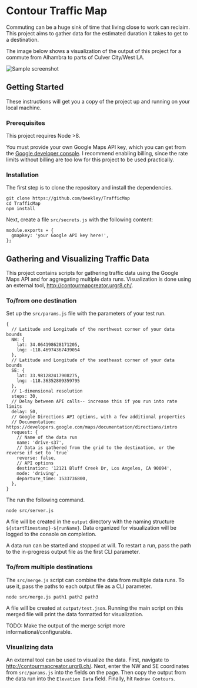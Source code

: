 # Contour Traffic Map

Commuting can be a huge sink of time that living close to work can reclaim. This project aims to gather data for the estimated duration it takes to get to a destination.

The image below shows a visualization of the output of this project for a commute from Alhambra to parts of Culver City/West LA.

![Sample screenshot](https://i.imgur.com/gwId8R2.jpg)

## Getting Started

These instructions will get you a copy of the project up and running on your local machine.

### Prerequisites

This project requires Node >8.

You must provide your own Google Maps API key, which you can get from the [Google developer console](https://console.developers.google.com/google/maps-apis/overview). I recommend enabling billing, since the rate limits without billing are too low for this project to be used practically.

### Installation

The first step is to clone the repository and install the dependencies.

```
git clone https://github.com/beekley/TrafficMap
cd TrafficMap
npm install
```

Next, create a file `src/secrets.js` with the following content:

```
module.exports = {
  gmapkey: 'your Google API key here!',
};
```

## Gathering and Visualizing Traffic Data

This project contains scripts for gathering traffic data using the Google Maps API and for aggregating multiple data runs. Visualization is done using an external tool, http://contourmapcreator.urgr8.ch/.

### To/from one destination

Set up the `src/params.js` file with the parameters of your test run.

```
{
  // Latitude and Longitude of the northwest corner of your data bounds
  NW: {
    lat: 34.064198628171205,
    lng: -118.46974367439054
  },
  // Latitude and Longitude of the southeast corner of your data bounds
  SE: {
    lat: 33.981282417908275,
    lng: -118.36352809359795
  },
  // 1-dimensional resolution
  steps: 30,
  // Delay between API calls-- increase this if you run into rate limits
  delay: 50,
  // Google Directions API options, with a few additional properties
  // Documentation: https://developers.google.com/maps/documentation/directions/intro
  request: {
    // Name of the data run
    name: 'drive-s37',
    // Data is gathered from the grid to the destination, or the reverse if set to `true`
    reverse: false,
    // API options
    destination: '12121 Bluff Creek Dr, Los Angeles, CA 90094',
    mode: 'driving',
    departure_time: 1533736800,
  },
}
```

The run the following command.

```
node src/server.js
```

A file will be created in the `output` directory with the naming structure `${startTimestamp}-${runName}`. Data organized for visualization will be logged to the console on completion.

A data run can be started and stopped at will. To restart a run, pass the path to the in-progress output file as the first CLI parameter.

### To/from multiple destinations

The `src/merge.js` script can combine the data from multiple data runs. To use it, pass the paths to each output file as a CLI parameter.

```
node src/merge.js path1 path2 path3
```

A file will be created at `output/test.json`. Running the main script on this merged file will print the data formatted for visualization.

TODO: Make the output of the merge script more informational/configurable.

### Visualizing data

An external tool can be used to visualize the data. First, navigate to http://contourmapcreator.urgr8.ch/. Next, enter the NW and SE coordinates from `src/params.js` into the fields on the page. Then copy the output from the data run into the `Elevation Data` field. Finally, hit `Redraw Contours`.
